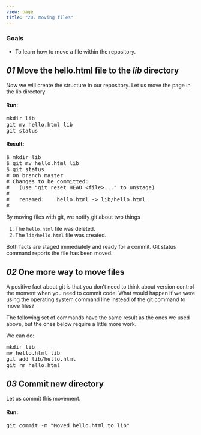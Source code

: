 ```yaml
---
view: page
title: "20. Moving files"
---
```


<h3>Goals</h3>

<ul><li>To learn how to move a file within the repository.</li></ul>

<h2><em>01</em> Move the hello.html file to the <i>lib</i> directory</h2>
<p>Now we will create the structure in our repository. Let us move the page in the lib directory</p>
<h4 class="h4-pre">Run:</h4>
<pre class="instructions">mkdir lib
git mv hello.html lib
git status</pre>

<h4 class="h4-pre">Result:</h4>

<pre class="sample">$ mkdir lib
$ git mv hello.html lib
$ git status
# On branch master
# Changes to be committed:
#   (use "git reset HEAD &lt;file&gt;..." to unstage)
#
#	renamed:    hello.html -&gt; lib/hello.html
#</pre>

<p>By moving files with git, we notify git about two things</p>

<ol><li>The <code>hello.html</code> file was deleted.</li>
<li>The <code>lib/hello.html</code> file was created.</li>
</ol><p>Both facts are staged immediately and ready for a commit. Git status command reports the file has been moved.</p>

<h2><em>02</em> One more way to move files</h2>

<p>A positive fact about git is that you don’t need to think about version control the moment when you need to commit code. What would happen if we were using the operating system command line instead of the git command to move files?</p>

<p>The following set of commands have the same result as the ones we used above, but the ones below require a little more work.</p>

<p class="command"> We can do:</p>

<pre class="instructions">mkdir lib
mv hello.html lib
git add lib/hello.html
git rm hello.html</pre>

<h2><em>03</em> Commit new directory</h2>

<p>Let us commit this movement.</p>

<h4 class="h4-pre">Run:</h4>

<pre class="instructions">git commit -m "Moved hello.html to lib"</pre>
